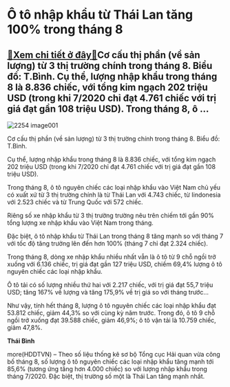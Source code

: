 Ô tô nhập khẩu từ Thái Lan tăng 100% trong tháng 8
==================================================

[:gift:Xem chi tiết ở đây:gift:](https://hddtvn.com/o-to-nhap-khau-tu-thai-lan-tang-100-trong-thang-8/)Cơ cấu thị phần (về sản lượng) từ 3 thị trường chính trong tháng 8. Biểu đồ: T.Bình. Cụ thể, lượng nhập khẩu trong tháng 8 là 8.836 chiếc, với tổng kim ngạch 202 triệu USD (trong khi 7/2020 chỉ đạt 4.761 chiếc với trị giá đạt gần 108 triệu USD). Trong tháng 8, ô …
-------------------------------------------------------------------------------------------------------------------------------------------------------------------------------------------------------------------------------------------------------------------------------





![2254 image001](https://haiquanonline.com.vn/stores/news_dataimages/binhht/092020/21/09/in_article/2254_image001.png?rt=20200921102221 "undefined")


Cơ cấu thị phần (về sản lượng) từ 3 thị trường chính trong tháng 8. Biểu đồ: T.Bình.



Cụ thể, lượng nhập khẩu trong tháng 8 là 8.836 chiếc, với tổng kim ngạch 202 triệu USD (trong khi 7/2020 chỉ đạt 4.761 chiếc với trị giá đạt gần 108 triệu USD).


Trong tháng 8, ô tô nguyên chiếc các loại nhập khẩu vào Việt Nam chủ yếu có xuất xứ từ 3 thị trường chính là từ Thái Lan với 4.743 chiếc, từ Iindonesia với 2.523 chiếc và từ Trung Quốc với 572 chiếc.


Riêng số xe nhập khẩu từ 3 thị trường trường nêu trên chiếm tới gần 90% tổng lượng xe nhập khẩu vào Việt Nam trong tháng.


Đặc biệt, ô tô nhập khẩu từ Thái Lan trong tháng 8 tăng mạnh so với tháng 7 với tốc độ tăng trưởng lên đến hơn 100% (tháng 7 chỉ đạt 2.324 chiếc).


Trong tháng 8, dòng xe nhập khẩu nhiều nhất vẫn là ô tô từ 9 chỗ ngồi trở xuống với 6.136 chiếc, trị giá đạt gần 127 triệu USD, chiếm 69,4% lượng ô tô nguyên chiếc các loại nhập khẩu.


Ô tô tải có số lượng nhiều thứ hai với 2.217 chiếc, với trị giá đạt 55,7 triệu USD; tăng 167% về lượng và tăng 175,9% về trị giá so với tháng trước…


Như vậy, tính hết tháng 8, lượng ô tô nguyên chiếc các loại nhập khẩu đạt 53.812 chiếc, giảm 44,3% so với cùng kỳ năm trước. Trong đó, ô tô 9 chỗ ngồi trở xuống đạt 39.588 chiếc, giảm 46,9%; ô tô vận tải là 10.759 chiếc, giảm 47,8%.




**Thái Bình**



more(HDDTVN) – Theo số liệu thống kê sơ bộ Tổng cục Hải quan vừa công bố tháng 8, số lượng ô tô nguyên chiếc các loại nhập khẩu tăng mạnh tới 85,6% (tương ứng tăng hơn 4.000 chiếc) so với lượng nhập khẩu trong tháng 7/2020. Đặc biệt, thị trường số một là Thái Lan tăng mạnh nhất.


